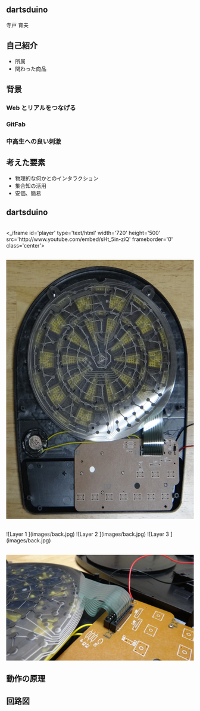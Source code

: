 
## dartsduino    <!-- class: 'slide' -->

寺戸 育夫


## 自己紹介    <!-- class: 'slide' -->

* 所属
* 関わった商品


## 背景    <!-- class: 'slide', dx: 0, dy: 0 -->

### Web とリアルをつなげる    <!-- class: 'slide', tx: -250, scale: 0.25 -->

### GitFab                  <!-- class: 'slide', scale: 0.25 -->

### 中高生への良い刺激        <!-- class: 'slide', tx: 250, scale: 0.25 -->

##     <!-- dx: 1500, dy: 0 -->


## 考えた要素    <!-- class: 'slide' -->

* 物理的な何かとのインタラクション
* 集合知の活用
* 安価、簡易


## dartsduino    <!-- class: 'slide' -->

<br>
<_iframe id='player' type='text/html' width='720' height='500'
  src='http://www.youtube.com/embed/sHt_5in-ziQ'
  frameborder='0' class='center'>
</_iframe>


##     <!-- x: 0, y: 2000, z: 0, dx: 0, dy: 0, dz: 200 -->

<img id='layer0' src='images/back.jpg' width='560' height='693' class='center'>


##     <!-- rotate-x: -70, rotate-y: -45, dx: 0, dy: 0, dz: 0 -->

<div id='layers' class='center'>
  ![Layer 1   <!-- class: 'layer', id: 'layer1', width: 560 -->](images/back.jpg)
  ![Layer 2   <!-- class: 'layer', id: 'layer2', width: 560 -->](images/back.jpg)
  ![Layer 3   <!-- class: 'layer', id: 'layer3', width: 560 -->](images/back.jpg)
</div>


##     <!-- x: 160, y: 2120, z: 0, rotate-x: -35, rotate-y: -70, rotate-z: 35, scale: 0.15 -->

![Connector   <!-- class: 'center', id: 'connector', width: 1000 -->](images/connector.jpg)


## 動作の原理    <!-- x: 0, y: 3000, z: 0, class: 'slide', dx: 1500, dy: 0, dz: 0 -->



## 回路図    <!-- class: 'slide' -->
